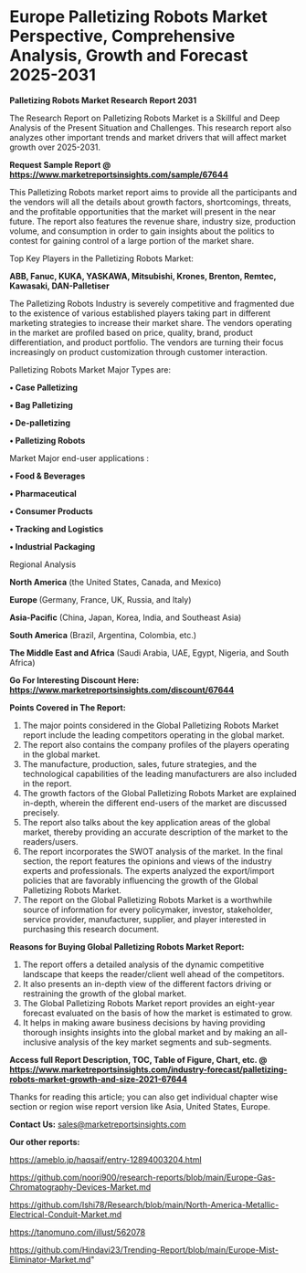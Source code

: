 # Europe Palletizing Robots Market Perspective, Comprehensive Analysis, Growth and Forecast 2025-2031

<strong>Palletizing Robots Market Research Report 2031</strong>

The Research Report on Palletizing Robots Market is a Skillful and Deep Analysis of the Present Situation and Challenges. This research report also analyzes other important trends and market drivers that will affect market growth over 2025-2031.

<strong>Request Sample Report @ <a href=https://www.marketreportsinsights.com/sample/67644>https://www.marketreportsinsights.com/sample/67644</a></strong>

This Palletizing Robots market report aims to provide all the participants and the vendors will all the details about growth factors, shortcomings, threats, and the profitable opportunities that the market will present in the near future. The report also features the revenue share, industry size, production volume, and consumption in order to gain insights about the politics to contest for gaining control of a large portion of the market share.

Top Key Players in the Palletizing Robots Market:

<strong>ABB, Fanuc, KUKA, YASKAWA, Mitsubishi, Krones, Brenton, Remtec, Kawasaki, DAN-Palletiser</strong>

The Palletizing Robots Industry is severely competitive and fragmented due to the existence of various established players taking part in different marketing strategies to increase their market share. The vendors operating in the market are profiled based on price, quality, brand, product differentiation, and product portfolio. The vendors are turning their focus increasingly on product customization through customer interaction.

Palletizing Robots Market Major Types are:

<strong>• Case Palletizing

• Bag Palletizing

• De-palletizing

• Palletizing Robots</strong>

Market Major end-user applications :

<strong>• Food & Beverages

• Pharmaceutical

• Consumer Products

• Tracking and Logistics

• Industrial Packaging</strong>

Regional Analysis

</u><strong><b>North America</b></strong> (the United States, Canada, and Mexico)

<strong><b>Europe </b></strong>(Germany, France, UK, Russia, and Italy)

<strong><b>Asia-Pacific</b></strong> (China, Japan, Korea, India, and Southeast Asia)

<strong><b>South America</b></strong> (Brazil, Argentina, Colombia, etc.)

<strong><b>The Middle East and Africa</b></strong> (Saudi Arabia, UAE, Egypt, Nigeria, and South Africa)

<strong>Go For Interesting Discount Here: <a href=https://www.marketreportsinsights.com/discount/67644>https://www.marketreportsinsights.com/discount/67644</a></strong>

<strong>Points Covered in The Report:</strong>
<ol>
  <li>The major points considered in the Global Palletizing Robots Market report include the leading competitors operating in the global market.</li>
  <li>The report also contains the company profiles of the players operating in the global market.</li>
  <li>The manufacture, production, sales, future strategies, and the technological capabilities of the leading manufacturers are also included in the report.</li>
  <li>The growth factors of the Global Palletizing Robots Market are explained in-depth, wherein the different end-users of the market are discussed precisely.</li>
  <li>The report also talks about the key application areas of the global market, thereby providing an accurate description of the market to the readers/users.</li>
  <li>The report incorporates the SWOT analysis of the market. In the final section, the report features the opinions and views of the industry experts and professionals. The experts analyzed the export/import policies that are favorably influencing the growth of the Global Palletizing Robots Market.</li>
  <li>The report on the Global Palletizing Robots Market is a worthwhile source of information for every policymaker, investor, stakeholder, service provider, manufacturer, supplier, and player interested in purchasing this research document.</li>
</ol>
<strong>Reasons for Buying Global Palletizing Robots Market Report:</strong>

<ol>
  <li>The report offers a detailed analysis of the dynamic competitive landscape that keeps the reader/client well ahead of the competitors.</li>
  <li>It also presents an in-depth view of the different factors driving or restraining the growth of the global market.</li>
  <li>The Global Palletizing Robots Market report provides an eight-year forecast evaluated on the basis of how the market is estimated to grow.</li>
  <li>It helps in making aware business decisions by having providing thorough insights insights into the global market and by making an all-inclusive analysis of the key market segments and sub-segments.</li>
</ol>
<strong>Access full Report Description, TOC, Table of Figure, Chart, etc. @ <a href=https://www.marketreportsinsights.com/industry-forecast/palletizing-robots-market-growth-and-size-2021-67644>https://www.marketreportsinsights.com/industry-forecast/palletizing-robots-market-growth-and-size-2021-67644</a></strong>


Thanks for reading this article; you can also get individual chapter wise section or region wise report version like Asia, United States, Europe.

<strong>Contact Us:</strong>
sales@marketreportsinsights.com

<strong>Our other reports:</strong>

<a href=https://ameblo.jp/haqsaif/entry-12894003204.html>https://ameblo.jp/haqsaif/entry-12894003204.html</a>

<a href=https://github.com/noori900/research-reports/blob/main/Europe-Gas-Chromatography-Devices-Market.md>https://github.com/noori900/research-reports/blob/main/Europe-Gas-Chromatography-Devices-Market.md</a>

<a href=https://github.com/Ishi78/Research/blob/main/North-America-Metallic-Electrical-Conduit-Market.md>https://github.com/Ishi78/Research/blob/main/North-America-Metallic-Electrical-Conduit-Market.md</a>

<a href=https://tanomuno.com/illust/562078>https://tanomuno.com/illust/562078</a>

<a href=https://github.com/Hindavi23/Trending-Report/blob/main/Europe-Mist-Eliminator-Market.md>https://github.com/Hindavi23/Trending-Report/blob/main/Europe-Mist-Eliminator-Market.md</a>"
